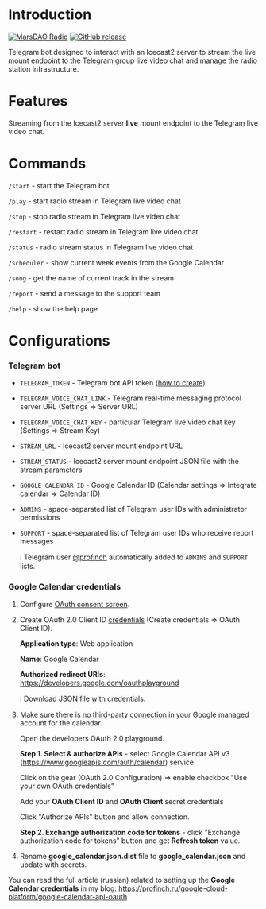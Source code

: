# Introduction
[![MarsDAO Radio](https://img.shields.io/badge/MarsDAO-Radio-blue.svg)](https://radio.daomars.net)
[![GitHub release](https://img.shields.io/badge/release-v1.3.0-blue.svg)](https://github.com/profinch/telegram-bot-icecast-radio/releases/tag/v1.3.0)

Telegram bot designed to interact with an Icecast2 server to stream the live mount endpoint to the Telegram group live
video chat and manage the radio station infrastructure.


# Features
Streaming from the Icecast2 server **live** mount endpoint to the Telegram live video chat.

# Commands
`/start` - start the Telegram bot

`/play` - start radio stream in Telegram live video chat

`/stop` - stop radio stream in Telegram live video chat

`/restart` - restart radio stream in Telegram live video chat

`/status` - radio stream status in Telegram live video chat

`/scheduler` - show current week events from the Google Calendar

`/song` - get the name of current track in the stream

`/report` - send a message to the support team

`/help` - show the help page


# Configurations
### Telegram bot
- `TELEGRAM_TOKEN` - Telegram bot API token ([how to create](https://core.telegram.org/bots/tutorial))
- `TELEGRAM_VOICE_CHAT_LINK` - Telegram real-time messaging protocol server URL (Settings => Server URL)
- `TELEGRAM_VOICE_CHAT_KEY` - particular Telegram live video chat key (Settings => Stream Key)
- `STREAM_URL` - Icecast2 server mount endpoint URL
- `STREAM_STATUS` - Icecast2 server mount endpoint JSON file with the stream parameters  
- `GOOGLE_CALENDAR_ID` - Google Calendar ID (Calendar settings => Integrate calendar => Calendar ID)
- `ADMINS` - space-separated list of Telegram user IDs with administrator permissions
- `SUPPORT` - space-separated list of Telegram user IDs who receive report messages

    ℹ️ Telegram user [@profinch](https://t.me/profinch) automatically added to `ADMINS` and `SUPPORT` lists.  

### Google Calendar credentials
1. Configure [OAuth consent screen](https://console.cloud.google.com/apis/credentials/consent).

2. Create OAuth 2.0 Client ID [credentials](https://console.cloud.google.com/apis/credentials)
      (Create credentials => OAuth Client ID).
   
      **Application type**: Web application

      **Name**: Google Calendar

      **Authorized redirect URIs**: https://developers.google.com/oauthplayground

      ℹ️ Download JSON file with credentials.
   
3. Make sure there is no [third-party connection](https://myaccount.google.com/connections?filters=3,4&hl=en)
      in your Google managed account for the calendar.
   
      Open the developers OAuth 2.0 playground.

      **Step 1. Select & authorize APIs** - select Google Calendar API v3 (https://www.googleapis.com/auth/calendar) service. 

      Click on the gear (OAuth 2.0 Configuration) => enable checkbox "Use your own OAuth credentials"

      Add your **OAuth Client ID** and **OAuth Client** secret credentials

      Click "Authorize APIs" button and allow connection.
   
      **Step 2. Exchange authorization code for tokens** - click "Exchange authorization code for tokens" button and get
      **Refresh token** value.

5. Rename **google_calendar.json.dist** file to **google_calendar.json** and update with secrets.

You can read the full article (russian) related to setting up the **Google Calendar credentials** in my blog:
https://profinch.ru/google-cloud-platform/google-calendar-api-oauth

